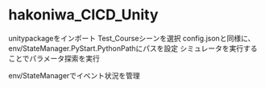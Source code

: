 # hakoniwa_CICD_Unity

unitypackageをインポート
Test_Courseシーンを選択
config.jsonと同様に、env/StateManager.PyStart.PythonPathにパスを設定
シミュレータを実行することでパラメータ探索を実行

env/StateManagerでイベント状況を管理
